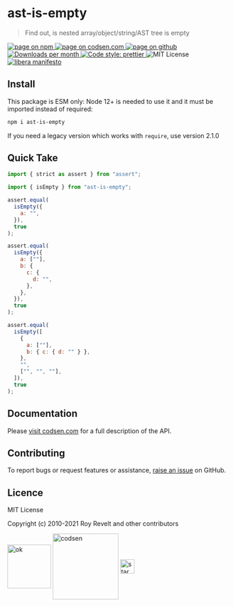 # ast-is-empty

> Find out, is nested array/object/string/AST tree is empty

<div class="package-badges">
  <a href="https://www.npmjs.com/package/ast-is-empty" rel="nofollow noreferrer noopener">
    <img src="https://img.shields.io/badge/-npm-blue?style=flat-square" alt="page on npm">
  </a>
  <a href="https://codsen.com/os/ast-is-empty" rel="nofollow noreferrer noopener">
    <img src="https://img.shields.io/badge/-codsen-blue?style=flat-square" alt="page on codsen.com">
  </a>
  <a href="https://github.com/codsen/codsen/tree/main/packages/ast-is-empty" rel="nofollow noreferrer noopener">
    <img src="https://img.shields.io/badge/-github-blue?style=flat-square" alt="page on github">
  </a>
  <a href="https://npmcharts.com/compare/ast-is-empty?interval=30" rel="nofollow noreferrer noopener" target="_blank">
    <img src="https://img.shields.io/npm/dm/ast-is-empty.svg?style=flat-square" alt="Downloads per month">
  </a>
  <a href="https://prettier.io" rel="nofollow noreferrer noopener" target="_blank">
    <img src="https://img.shields.io/badge/code_style-prettier-brightgreen.svg?style=flat-square" alt="Code style: prettier">
  </a>
  <img src="https://img.shields.io/badge/licence-MIT-brightgreen.svg?style=flat-square" alt="MIT License">
  <a href="https://liberamanifesto.com" rel="nofollow noreferrer noopener" target="_blank">
    <img src="https://img.shields.io/badge/libera-manifesto-lightgrey.svg?style=flat-square" alt="libera manifesto">
  </a>
</div>

## Install

This package is ESM only: Node 12+ is needed to use it and it must be imported instead of required:

```bash
npm i ast-is-empty
```

If you need a legacy version which works with `require`, use version 2.1.0

## Quick Take

```js
import { strict as assert } from "assert";

import { isEmpty } from "ast-is-empty";

assert.equal(
  isEmpty({
    a: "",
  }),
  true
);

assert.equal(
  isEmpty({
    a: [""],
    b: {
      c: {
        d: "",
      },
    },
  }),
  true
);

assert.equal(
  isEmpty([
    {
      a: [""],
      b: { c: { d: "" } },
    },
    "",
    ["", "", ""],
  ]),
  true
);
```

## Documentation

Please [visit codsen.com](https://codsen.com/os/ast-is-empty/) for a full description of the API.

## Contributing

To report bugs or request features or assistance, [raise an issue](https://github.com/codsen/codsen/issues/new/choose) on GitHub.

## Licence

MIT License

Copyright (c) 2010-2021 Roy Revelt and other contributors


<img src="https://codsen.com/images/png-codsen-ok.png" width="98" alt="ok" align="center"> <img src="https://codsen.com/images/png-codsen-1.png" width="148" alt="codsen" align="center"> <img src="https://codsen.com/images/png-codsen-star-small.png" width="32" alt="star" align="center">

